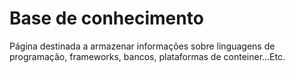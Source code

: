 # Base de conhecimento

Página destinada a armazenar informações sobre linguagens de programação, frameworks, bancos, plataformas de conteiner...Etc.
